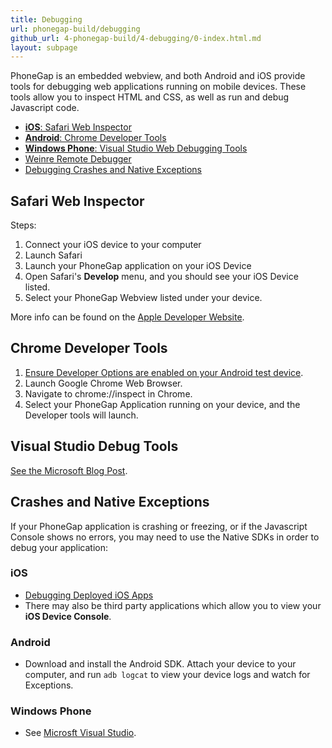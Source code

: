 ```yaml
---
title: Debugging
url: phonegap-build/debugging
github_url: 4-phonegap-build/4-debugging/0-index.html.md
layout: subpage
---
```


PhoneGap is an embedded webview, and both Android and iOS provide tools for debugging web applications running on mobile devices. These tools allow you to inspect HTML and CSS, as well as run and debug Javascript code.

- [**iOS**: Safari Web Inspector](#safari-web-inspector)
- [**Android**: Chrome Developer Tools](#chrome-developer-tools)
- [**Windows Phone**: Visual Studio Web Debugging Tools](#visual-studio-debug-tools)
- [Weinre Remote Debugger](weinre)
- [Debugging Crashes and Native Exceptions](#crashes-and-native-exceptions)

## Safari Web Inspector

Steps:

1. Connect your iOS device to your computer
1. Launch Safari
1. Launch your PhoneGap application on your iOS Device
1. Open Safari's **Develop** menu, and you should see your iOS Device listed.
1. Select your PhoneGap Webview listed under your device.

More info can be found on the [Apple Developer Website](https://developer.apple.com/safari/tools/).

## Chrome Developer Tools

1. [Ensure Developer Options are enabled on your Android test device](http://developer.android.com/tools/device.html#developer-device-options).
1. Launch Google Chrome Web Browser.
1. Navigate to chrome://inspect in Chrome.
1. Select your PhoneGap Application running on your device, and the Developer tools will launch.

## Visual Studio Debug Tools

[See the Microsoft Blog Post](https://blogs.msdn.microsoft.com/visualstudioalm/2014/04/04/diagnosing-mobile-website-issues-on-windows-phone-8-1-with-visual-studio/).

## Crashes and Native Exceptions

If your PhoneGap application is crashing or freezing, or if the Javascript Console shows no errors, you may need to use the Native SDKs in order to debug your application:

### iOS

- [Debugging Deployed iOS Apps](https://developer.apple.com/library/ios/qa/qa1747/_index.html)
- There may also be third party applications which allow you to view your **iOS Device Console**.

### Android

- Download and install the Android SDK. Attach your device to your computer, and run `adb logcat` to view your device logs and watch for Exceptions.

### Windows Phone

- See [Microsft Visual Studio](https://www.visualstudio.com/en-us/visual-studio-homepage-vs.aspx).
